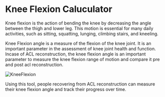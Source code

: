 # Knee Flexion Caluculator 

Knee flexion is the action of bending the knee by decreasing the angle between the thigh and lower leg. This motion is essential for many daily activities, such as sitting, squatting, lunging, climbing stairs, and kneeling.

Knee Flexion angle is a measure of the flexion of the knee joint. It is an important parameter in the assessment of knee joint health and function.
Incase of ACL reconstruction, the knee flexion angle is an important parameter to measure the knee flexion range of motion and compare it pre and post acl reconstruction.

![KneeFlexion](https://github.com/user-attachments/assets/9ff06f68-c741-4ad9-b7a3-c98647bfad4e)


Using this tool, people recovering from ACL reconstruction can measure their knee flexion angle and track their progress over time.



